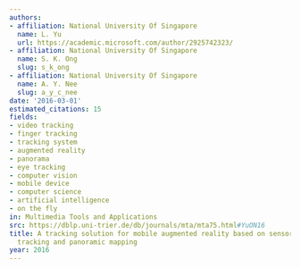 ```yaml
---
authors:
- affiliation: National University Of Singapore
  name: L. Yu
  url: https://academic.microsoft.com/author/2925742323/
- affiliation: National University Of Singapore
  name: S. K. Ong
  slug: s_k_ong
- affiliation: National University Of Singapore
  name: A. Y. Nee
  slug: a_y_c_nee
date: '2016-03-01'
estimated_citations: 15
fields:
- video tracking
- finger tracking
- tracking system
- augmented reality
- panorama
- eye tracking
- computer vision
- mobile device
- computer science
- artificial intelligence
- on the fly
in: Multimedia Tools and Applications
src: https://dblp.uni-trier.de/db/journals/mta/mta75.html#YuON16
title: A tracking solution for mobile augmented reality based on sensor-aided marker-less
  tracking and panoramic mapping
year: 2016
---
```

